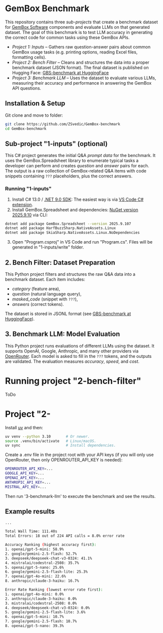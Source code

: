 # GemBox Benchmark

This repository contains three *sub-projects* that create a benchmark dataset for [GemBox Software](https://www.gemboxsoftware.com/) components and evaluate LLMs on that generated dataset. The goal of this benchmark is to test LLM accuracy in generating the correct code for common tasks using these GemBox APIs.

- *Project 1: Inputs* – Gathers raw question-answer pairs about common GemBox usage tasks (e.g. printing options, reading Excel files, formatting cells).
- *Project 2: Bench Filter* – Cleans and structures the data into a proper benchmark dataset (JSON format). The final dataset is published on Hugging Face: [GBS-benchmark at HuggingFace](https://huggingface.co/datasets/ZSvedic/GBS-benchmark)
- *Project 3: Benchmark LLM* – Uses the dataset to evaluate various LLMs, measuring their accuracy and performance in answering the GemBox API questions.

## Installation & Setup

Git clone and move to folder:
```bash
git clone https://github.com/ZSvedic/GemBox-benchmark
cd GemBox-benchmark
```

## Sub-project "1-inputs" (optional)

This C# project generates the initial Q&A *prompt data* for the benchmark. It uses the GemBox.Spreadsheet library to enumerate typical tasks a developer can perform and creates *question* and *answer* pairs for each. The output is a raw collection of GemBox-related Q&A items with code snippets containing `???` placeholders, plus the correct answers.

### Running "1-inputs" 
1. Install C# 13.0 / [.NET 9.0 SDK](https://dotnet.microsoft.com/en-us/download/dotnet/9.0): The easiest way is via [VS Code C# extension](https://marketplace.visualstudio.com/items?itemName=ms-dotnettools.csharp).
2. Install GemBox.Spreadsheet and dependencies: [NuGet version 2025.9.10](https://www.nuget.org/packages/GemBox.Spreadsheet/) via CLI:
```bash
dotnet add package GemBox.Spreadsheet --version 2025.9.107
dotnet add package HarfBuzzSharp.NativeAssets.Linux
dotnet add package SkiaSharp.NativeAssets.Linux.NoDependencies
```
3. Open "Program.csproj" in VS Code and run "Program.cs". Files will be generated in "1-inputs/write" folder.

## 2. Bench Filter: Dataset Preparation

This Python project filters and structures the raw Q&A data into a benchmark dataset. Each item includes:  
- *category* (feature area),  
- *question* (natural language query),  
- *masked_code* (snippet with `???`),  
- *answers* (correct tokens).  

The dataset is stored in JSONL format (see [GBS-benchmark at HuggingFace](https://huggingface.co/datasets/ZSvedic/GBS-benchmark)).

## 3. Benchmark LLM: Model Evaluation

This Python project runs evaluations of different LLMs using the dataset. It supports OpenAI, Google, Anthropic, and many other providers via [OpenRouter](https://openrouter.ai/). Each model is asked to fill in the `???` tokens, and the outputs are validated. The evaluation measures *accuracy*, *speed*, and *cost*.



# Running project "2-bench-filter"
ToDo

# Project "2-
Install [uv](https://github.com/astral-sh/uv) and then:

```bash
uv venv --python 3.10       # Or newer.
source .venv/bin/activate   # Linux/macOS.
uv sync                     # Install dependencies.
```

Create a .env file in the project root with your API keys (if you will only use OpenRouter, then only OPENROUTER_API_KEY is needed):
```bash
OPENROUTER_API_KEY=...
GOOGLE_API_KEY=...
OPENAI_API_KEY=...
ANTHROPIC_API_KEY=...
MISTRAL_API_KEY=...
```

Then run '3-benchmark-llm' to execute the benchmark and see the results.

## Example results

```bash
...

Total Wall Time: 111.40s
Total Errors: 18 out of 224 API calls = 8.0% error rate

Accuracy Ranking (highest accuracy first):
1. openai/gpt-5-mini: 58.9%
2. google/gemini-2.5-flash: 52.7%
3. deepseek/deepseek-chat-v3-0324: 41.1%
4. mistralai/codestral-2508: 35.7%
5. openai/gpt-5-nano: 25.6%
6. google/gemini-2.5-flash-lite: 25.3%
7. openai/gpt-4o-mini: 22.6%
8. anthropic/claude-3-haiku: 16.7%

Error Rate Ranking (lowest error rate first):
1. openai/gpt-4o-mini: 0.0%
2. anthropic/claude-3-haiku: 0.0%
3. mistralai/codestral-2508: 0.0%
4. deepseek/deepseek-chat-v3-0324: 0.0%
5. google/gemini-2.5-flash-lite: 3.6%
6. openai/gpt-5-mini: 10.7%
7. google/gemini-2.5-flash: 10.7%
8. openai/gpt-5-nano: 39.3%
```


